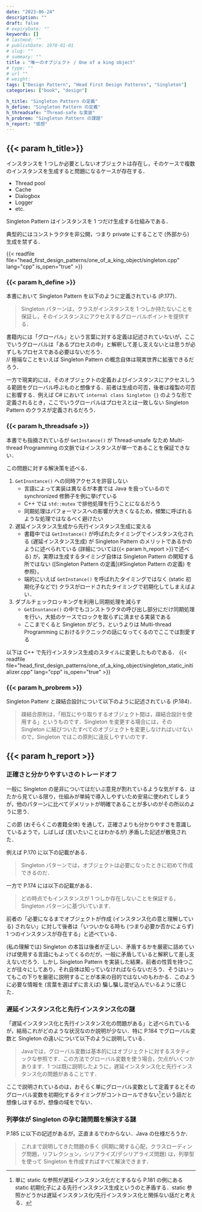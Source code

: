 ```yaml
---
date: "2023-06-24"
description: ""
draft: false
# expiryDate: ""
keywords: []
# lastmod: ""
# publishDate: 1970-01-01
# slug: ""
# summary: ""
title : "唯一のオブジェクト / One of a king object"
# type: ""
# url ""
# weight: 
tags: ["Design Pattern", "Head First Design Patterns", "Singleton"]
categories: ["book", "design"]

h_title: "Singleton Pattern の定義"
h_define: "Singleton Pattern の定義"
h_threadsafe: "Thread-safe な実装"
h_probrem: "Singleton Pattern の課題"
h_report: "感想"
---
```


## {{< param h_title>}}

インスタンスを 1 つしか必要としないオブジェクトは存在し，そのケースで複数のインスタンスを生成すると問題になるケースが存在する．

- Thread pool
- Cache
- Dialogbox
- Logger
- etc.

Singleton Pattern はインスタンスを 1 つだけ生成する仕組みである．

典型的にはコンストラクタを非公開，つまり private にすることで (外部から) 生成を禁ずる．

{{< readfile file="head_first_design_patterns/one_of_a_king_object/singleton.cpp" lang="cpp" is_open="true" >}}


### {{< param h_define >}}

本書において Singleton Pattern を以下のように定義されている (P.177)．

> Singleton パターンは，クラスがインスタンスを 1 つしか持たないことを保証し，そのインスタンスにアクセスするグローバルポイントを提供する．

書籍内には「グローバル」という言葉に対する定義は記述されていないが，ここでいうグローバルは「あるプロセスの中」と解釈して差し支えないとは思うが必ずしもプロセスである必要はないだろう．  
// 極端なことをいえば Singleton Pattern の概念自体は現実世界に拡張できるだろう．

一方で現実的には，そのオブジェクトの定義およびインスタンスにアクセスしうる範囲をグローバル呼ぶものと想像する．前者は生成の可否，後者は複製の可否に影響する．例えば C# において `internal class Singleton {}` のような形で定義されるとき，ここでいうグローバルはプロセスとは一致しない Singleton Pattern のクラスが定義されるだろう．

### {{< param h_threadsafe >}}

本書でも指摘されているが `GetInstance()` が Thread-unsafe なため Multi-thread Programming の文脈ではインスタンスが単一であることを保証できない．

この問題に対する解決策を述べる．

1. `GetInsntance()` への同時アクセスを許容しない  
    - 言語によって実装は異なるが本書では Java を扱っているので synchronized 修飾子を例に挙げている  
    - C++ では `std::mutex` で排他処理を行うことになるだろう
    - 同期処理はパフォーマンスへの影響が大きくなるため，頻繁に呼ばれるような処理ではなるべく避けたい
1. 遅延インスタンス生成から先行インスタンス生成に変える
    - 書籍中では `GetInstance()` が呼ばれたタイミングでインスタンス化される (遅延インスタンス生成) が Singleton Pattern のメリットであるかのように述べられている (詳細については{{< param h_report >}}で述べる) が，実際は生成するタイミング自体は Singleton Pattern の関知する所ではない ([Singleton Pattern の定義](#Singleton Pattern の定義) を参照)，
    - 端的にいえば `GetInstance()` を呼ばれたタイミングではなく (static 初期化子などで) クラスがロードされたタイミングで初期化してしまえばよい．
1. ダブルチェックロッキングを利用し同期処理を減らす
    - `GetInsntance()` の中でもコンストラクタの呼び出し部分にだけ同期処理を行い，大抵のケースでロックを取らずに済ませる実装である
    - ここまでくると Singleton がどう，というよりは Multi-thread Programming におけるテクニックの話になってくるのでここでは割愛する

以下は C++ で先行インスタンス生成のスタイルに変更したものである． 
{{< readfile file="head_first_design_patterns/one_of_a_king_object/singleton_static_initializer.cpp" lang="cpp" is_open="true" >}}

### {{< param h_probrem >}}

Singleton Pattenr と疎結合設計について以下のように記述されている (P.184)．

> 疎結合原則は，「相互にやり取りするオブジェクト間は，疎結合設計を使用する」というものです．Singleton を変更する場合には，その Singleton に結びついたすべてのオブジェクトを変更しなければいけないので，Singleton ではこの原則に違反しやすいのです．

## {{< param h_report >}}

### 正確さと分かりやすいさのトレードオフ

一般に Singleton の是非についてはだいぶ意見が割れているような気がする．はたから見ている限り，仕組みが単純で導入しやすいため安易に使われてしまうが，他のパターンに比べてデメリットが明確であることが多いのがその所以のように思う．

この節 (おそらくこの書籍全体) を通して，正確さよりも分かりやすさを意識しているようで，しばしば (言いたいことはわかるが) 矛盾した記述が散見された．

例えば P.170 に以下の記載がある．

> Singleton パターンでは，オブジェクトは必要になったときに初めて作成できるのだ．

一方で P.174 には以下の記載がある．

> どの時点でもインスタンスが 1 つしか存在しないことを保証する，Singleton パターンに基づいています．

前者の「必要になるまでオブジェクトが作成 (インスタンス化の意と理解している) されない」に対して後者は「いついかなる時も (つまり必要か否かによらず) 1 つのインスタンスが存在する」と述べている．

(私の理解では) Singleton の本旨は後者が正しい．矛盾するかを厳密に詰めていけば使用する言語にもよってくるのだが，一般に矛盾していると解釈して差し支えないだろう．しかし Singleton Pattern を実装した結果，前者の性質を持つことが往々にしてあり，それ自体は知っていなければならないだろう．そうはいってもこの下りを厳密に説明することが本来の目的ではないのもわかる．このように必要な情報を (言葉を選ばずに言えば) 騙し騙し混ぜ込んでいるように感じた．

### 遅延インスタンス化と先行インスタンス化の謎

「遅延インスタンス化と先行インスタンス化の問題がある」と述べられているが，結局これがどのような状況なのか説明が少ない．特に P.184 でグローバル変数と Singleton の違いについて以下のように説明している．

> Javaでは，グローバル変数は基本的にはオブジェクトに対するスタティックな参照です．この方法でグローバル変数を使う場合，欠点がいくつかあります．1 つは既に説明したように，遅延インスタンス化と先行インスタンス化の問題があることです．

ここで説明されているのは，おそらく単にグローバル変数として定義するとそのグローバル変数を初期化するタイミングがコントロールできない[^1]という話だと想像しはするが，想像の域をでない．

[^1]: 単に static な参照が遅延インスタンス化だとするなら P.181 の例にある static 初期化子による先行インスタンス生成というのと矛盾する．static 参照かどうかは遅延インスタンス化/先行インスタンス化と関係ない話だと考える．

### 列挙体が Singleton の孕む諸問題を解決する謎

P.185 に以下の記述があるが，正直まるでわからない．Java の仕様だろうか．

> これまで説明してきた問題の多く (同期に関する心配，クラスローディング問題，リフレクション，シリアライズ/デシリアライズ問題) は，列挙型を使って Singleton を作成すればすべて解決できます．

